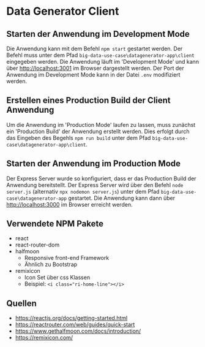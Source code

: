 # Data Generator Client

## Starten der Anwendung im Development Mode

Die Anwendung kann mit dem Befehl `npm start` gestartet werden. 
Der Befehl muss unter dem Pfad `big-data-use-case\datagenerator-app\client` eingegeben werden.
Die Anwendung läuft im 'Development Mode' und kann über [http://localhost:3001](http://localhost:3001) im Browser dargestellt werden.
Der Port der Anwendung im Development Mode kann in der Datei `.env` modifiziert werden.

## Erstellen eines Production Build der Client Anwendung
Um die Anwendung im 'Production Mode' laufen zu lassen, muss zunächst ein 'Production Build' der Anwendung erstellt werden. 
Dies erfolgt durch das Eingeben des Begehls `npm run build` unter dem Pfad `big-data-use-case\datagenerator-app\client`.

## Starten der Anwendung im Production Mode
Der Express Server wurde so konfiguriert, dass er das Production Build der Anwendung bereitstellt.
Der Express Server wird über den Befehl `node server.js` (alternativ `npx nodemon server.js`) unter dem Pfad `big-data-use-case\datagenerator-app` gestartet.
Die Anwendung kann dann über [http://localhost:3000](http://localhost:3000) im Browser erreicht werden.

## Verwendete NPM Pakete
- react
- react-router-dom
- halfmoon
  - Responsive front-end Framework
  - Ähnlich zu Bootstrap
- remixicon
  - Icon Set über css Klassen
  - Beispiel: `<i class="ri-home-line"></i>`

## Quellen
- https://reactjs.org/docs/getting-started.html
- https://reactrouter.com/web/guides/quick-start
- https://www.gethalfmoon.com/docs/introduction/
- https://remixicon.com/